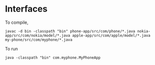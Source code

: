 # Interfaces

To compile,

```
javac -d bin -classpath "bin" phone-app/src/com/phone/*.java nokia-app/src/com/nokia/model/*.java apple-app/src/com/apple/model/*.java my-phone/src/com/myphone/*.java

```

To run

```
java -classpath "bin" com.myphone.MyPhoneApp

```
